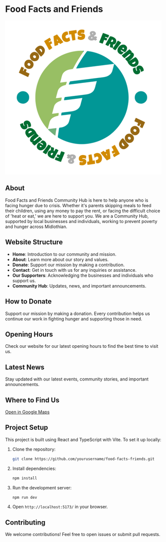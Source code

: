 # Food Facts and Friends

![Food Facts and Friends Logo](public/fff_logo.svg)

## About

Food Facts and Friends Community Hub is here to help anyone who is facing hunger due to crisis. Whether it's parents skipping meals to feed their children, using any money to pay the rent, or facing the difficult choice of 'heat or eat,' we are here to support you. We are a Community Hub, supported by local businesses and individuals, working to prevent poverty and hunger across Midlothian.

## Website Structure

- **Home**: Introduction to our community and mission.
- **About**: Learn more about our story and values.
- **Donate**: Support our mission by making a contribution.
- **Contact**: Get in touch with us for any inquiries or assistance.
- **Our Supporters**: Acknowledging the businesses and individuals who support us.
- **Community Hub**: Updates, news, and important announcements.

## How to Donate

Support our mission by making a donation. Every contribution helps us continue our work in fighting hunger and supporting those in need.

## Opening Hours

Check our website for our latest opening hours to find the best time to visit us.

## Latest News

Stay updated with our latest events, community stories, and important announcements.

## Where to Find Us

[Open in Google Maps](https://www.google.com/maps/place/Food+Facts+Friends/data=!4m2!3m1!1s0x0:0x21e3237b483518ef?sa=X&ved=1t:2428&ictx=111)

## Project Setup

This project is built using React and TypeScript with Vite. To set it up locally:

1. Clone the repository:
   ```sh
   git clone https://github.com/yourusername/food-facts-friends.git
   ```
2. Install dependencies:
   ```sh
   npm install
   ```
3. Run the development server:
   ```sh
   npm run dev
   ```
4. Open `http://localhost:5173/` in your browser.

## Contributing

We welcome contributions! Feel free to open issues or submit pull requests.
